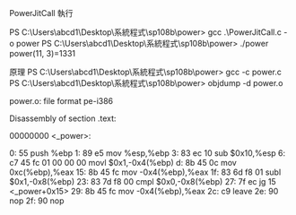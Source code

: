 PowerJitCall
執行

PS C:\Users\abcd1\Desktop\系統程式\sp108b\power> gcc .\PowerJitCall.c -o power
PS C:\Users\abcd1\Desktop\系統程式\sp108b\power> ./power
power(11, 3)=1331


原理
PS C:\Users\abcd1\Desktop\系統程式\sp108b\power> gcc -c power.c
PS C:\Users\abcd1\Desktop\系統程式\sp108b\power> objdump -d power.o

power.o:     file format pe-i386


Disassembly of section .text:

00000000 <_power>:


   0:   55                      push   %ebp
   1:   89 e5                   mov    %esp,%ebp
   3:   83 ec 10                sub    $0x10,%esp
   6:   c7 45 fc 01 00 00 00    movl   $0x1,-0x4(%ebp)
   d:   8b 45 0c                mov    0xc(%ebp),%eax
  15:   8b 45 fc                mov    -0x4(%ebp),%eax
  1f:   83 6d f8 01             subl   $0x1,-0x8(%ebp)
  23:   83 7d f8 00             cmpl   $0x0,-0x8(%ebp)
  27:   7f ec                   jg     15 <_power+0x15>
  29:   8b 45 fc                mov    -0x4(%ebp),%eax
  2c:   c9                      leave
  2e:   90                      nop
  2f:   90                      nop